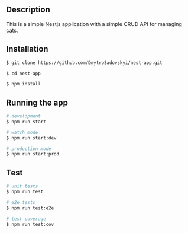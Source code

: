 ## Description

This is a simple Nestjs application with a simple CRUD API for managing cats.

## Installation

```bash
$ git clone https://github.com/DmytroSadovskyi/nest-app.git

$ cd nest-app

$ npm install
```

## Running the app

```bash
# development
$ npm run start

# watch mode
$ npm run start:dev

# production mode
$ npm run start:prod
```

## Test

```bash
# unit tests
$ npm run test

# e2e tests
$ npm run test:e2e

# test coverage
$ npm run test:cov
```
